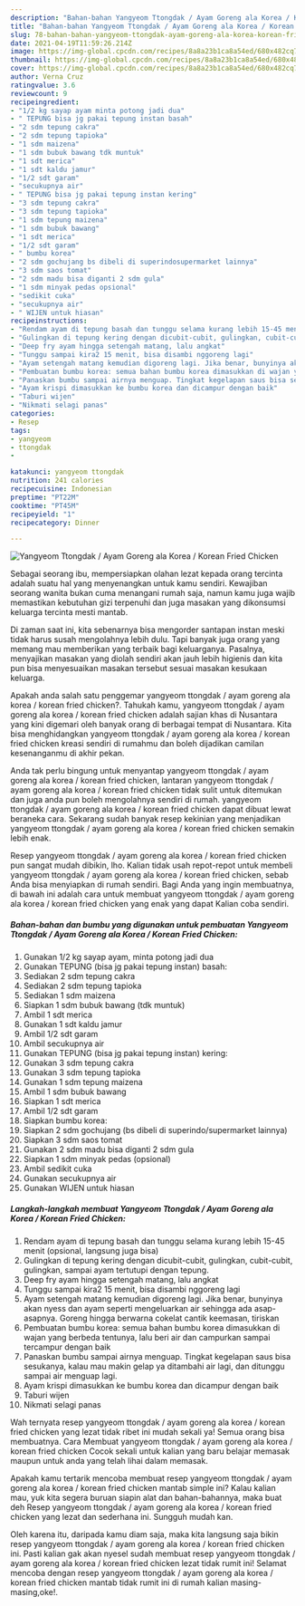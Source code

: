 ```yaml
---
description: "Bahan-bahan Yangyeom Ttongdak / Ayam Goreng ala Korea / Korean Fried Chicken yang enak dan Mudah Dibuat"
title: "Bahan-bahan Yangyeom Ttongdak / Ayam Goreng ala Korea / Korean Fried Chicken yang enak dan Mudah Dibuat"
slug: 78-bahan-bahan-yangyeom-ttongdak-ayam-goreng-ala-korea-korean-fried-chicken-yang-enak-dan-mudah-dibuat
date: 2021-04-19T11:59:26.214Z
image: https://img-global.cpcdn.com/recipes/8a8a23b1ca8a54ed/680x482cq70/yangyeom-ttongdak-ayam-goreng-ala-korea-korean-fried-chicken-foto-resep-utama.jpg
thumbnail: https://img-global.cpcdn.com/recipes/8a8a23b1ca8a54ed/680x482cq70/yangyeom-ttongdak-ayam-goreng-ala-korea-korean-fried-chicken-foto-resep-utama.jpg
cover: https://img-global.cpcdn.com/recipes/8a8a23b1ca8a54ed/680x482cq70/yangyeom-ttongdak-ayam-goreng-ala-korea-korean-fried-chicken-foto-resep-utama.jpg
author: Verna Cruz
ratingvalue: 3.6
reviewcount: 9
recipeingredient:
- "1/2 kg sayap ayam minta potong jadi dua"
- " TEPUNG bisa jg pakai tepung instan basah"
- "2 sdm tepung cakra"
- "2 sdm tepung tapioka"
- "1 sdm maizena"
- "1 sdm bubuk bawang tdk muntuk"
- "1 sdt merica"
- "1 sdt kaldu jamur"
- "1/2 sdt garam"
- "secukupnya air"
- " TEPUNG bisa jg pakai tepung instan kering"
- "3 sdm tepung cakra"
- "3 sdm tepung tapioka"
- "1 sdm tepung maizena"
- "1 sdm bubuk bawang"
- "1 sdt merica"
- "1/2 sdt garam"
- " bumbu korea"
- "2 sdm gochujang bs dibeli di superindosupermarket lainnya"
- "3 sdm saos tomat"
- "2 sdm madu bisa diganti 2 sdm gula"
- "1 sdm minyak pedas opsional"
- "sedikit cuka"
- "secukupnya air"
- " WIJEN untuk hiasan"
recipeinstructions:
- "Rendam ayam di tepung basah dan tunggu selama kurang lebih 15-45 menit (opsional, langsung juga bisa)"
- "Gulingkan di tepung kering dengan dicubit-cubit, gulingkan, cubit-cubit, gulingkan, sampai ayam tertutupi dengan tepung."
- "Deep fry ayam hingga setengah matang, lalu angkat"
- "Tunggu sampai kira2 15 menit, bisa disambi nggoreng lagi"
- "Ayam setengah matang kemudian digoreng lagi. Jika benar, bunyinya akan nyess dan ayam seperti mengeluarkan air sehingga ada asap-asapnya. Goreng hingga berwarna cokelat cantik keemasan, tiriskan"
- "Pembuatan bumbu korea: semua bahan bumbu korea dimasukkan di wajan yang berbeda tentunya, lalu beri air dan campurkan sampai tercampur dengan baik"
- "Panaskan bumbu sampai airnya menguap. Tingkat kegelapan saus bisa sesukanya, kalau mau makin gelap ya ditambahi air lagi, dan ditunggu sampai air menguap lagi."
- "Ayam krispi dimasukkan ke bumbu korea dan dicampur dengan baik"
- "Taburi wijen"
- "Nikmati selagi panas"
categories:
- Resep
tags:
- yangyeom
- ttongdak
- 

katakunci: yangyeom ttongdak  
nutrition: 241 calories
recipecuisine: Indonesian
preptime: "PT22M"
cooktime: "PT45M"
recipeyield: "1"
recipecategory: Dinner

---
```



![Yangyeom Ttongdak / Ayam Goreng ala Korea / Korean Fried Chicken](https://img-global.cpcdn.com/recipes/8a8a23b1ca8a54ed/680x482cq70/yangyeom-ttongdak-ayam-goreng-ala-korea-korean-fried-chicken-foto-resep-utama.jpg)

Sebagai seorang ibu, mempersiapkan olahan lezat kepada orang tercinta adalah suatu hal yang menyenangkan untuk kamu sendiri. Kewajiban seorang  wanita bukan cuma menangani rumah saja, namun kamu juga wajib memastikan kebutuhan gizi terpenuhi dan juga masakan yang dikonsumsi keluarga tercinta mesti mantab.

Di zaman  saat ini, kita sebenarnya bisa mengorder santapan instan meski tidak harus susah mengolahnya lebih dulu. Tapi banyak juga orang yang memang mau memberikan yang terbaik bagi keluarganya. Pasalnya, menyajikan masakan yang diolah sendiri akan jauh lebih higienis dan kita pun bisa menyesuaikan masakan tersebut sesuai masakan kesukaan keluarga. 



Apakah anda salah satu penggemar yangyeom ttongdak / ayam goreng ala korea / korean fried chicken?. Tahukah kamu, yangyeom ttongdak / ayam goreng ala korea / korean fried chicken adalah sajian khas di Nusantara yang kini digemari oleh banyak orang di berbagai tempat di Nusantara. Kita bisa menghidangkan yangyeom ttongdak / ayam goreng ala korea / korean fried chicken kreasi sendiri di rumahmu dan boleh dijadikan camilan kesenanganmu di akhir pekan.

Anda tak perlu bingung untuk menyantap yangyeom ttongdak / ayam goreng ala korea / korean fried chicken, lantaran yangyeom ttongdak / ayam goreng ala korea / korean fried chicken tidak sulit untuk ditemukan dan juga anda pun boleh mengolahnya sendiri di rumah. yangyeom ttongdak / ayam goreng ala korea / korean fried chicken dapat dibuat lewat beraneka cara. Sekarang sudah banyak resep kekinian yang menjadikan yangyeom ttongdak / ayam goreng ala korea / korean fried chicken semakin lebih enak.

Resep yangyeom ttongdak / ayam goreng ala korea / korean fried chicken pun sangat mudah dibikin, lho. Kalian tidak usah repot-repot untuk membeli yangyeom ttongdak / ayam goreng ala korea / korean fried chicken, sebab Anda bisa menyiapkan di rumah sendiri. Bagi Anda yang ingin membuatnya, di bawah ini adalah cara untuk membuat yangyeom ttongdak / ayam goreng ala korea / korean fried chicken yang enak yang dapat Kalian coba sendiri.

<!--inarticleads1-->

##### Bahan-bahan dan bumbu yang digunakan untuk pembuatan Yangyeom Ttongdak / Ayam Goreng ala Korea / Korean Fried Chicken:

1. Gunakan 1/2 kg sayap ayam, minta potong jadi dua
1. Gunakan  TEPUNG (bisa jg pakai tepung instan) basah:
1. Sediakan 2 sdm tepung cakra
1. Sediakan 2 sdm tepung tapioka
1. Sediakan 1 sdm maizena
1. Siapkan 1 sdm bubuk bawang (tdk muntuk)
1. Ambil 1 sdt merica
1. Gunakan 1 sdt kaldu jamur
1. Ambil 1/2 sdt garam
1. Ambil secukupnya air
1. Gunakan  TEPUNG (bisa jg pakai tepung instan) kering:
1. Gunakan 3 sdm tepung cakra
1. Gunakan 3 sdm tepung tapioka
1. Gunakan 1 sdm tepung maizena
1. Ambil 1 sdm bubuk bawang
1. Siapkan 1 sdt merica
1. Ambil 1/2 sdt garam
1. Siapkan  bumbu korea:
1. Siapkan 2 sdm gochujang (bs dibeli di superindo/supermarket lainnya)
1. Siapkan 3 sdm saos tomat
1. Gunakan 2 sdm madu bisa diganti 2 sdm gula
1. Siapkan 1 sdm minyak pedas (opsional)
1. Ambil sedikit cuka
1. Gunakan secukupnya air
1. Gunakan  WIJEN untuk hiasan




<!--inarticleads2-->

##### Langkah-langkah membuat Yangyeom Ttongdak / Ayam Goreng ala Korea / Korean Fried Chicken:

1. Rendam ayam di tepung basah dan tunggu selama kurang lebih 15-45 menit (opsional, langsung juga bisa)
1. Gulingkan di tepung kering dengan dicubit-cubit, gulingkan, cubit-cubit, gulingkan, sampai ayam tertutupi dengan tepung.
1. Deep fry ayam hingga setengah matang, lalu angkat
1. Tunggu sampai kira2 15 menit, bisa disambi nggoreng lagi
1. Ayam setengah matang kemudian digoreng lagi. Jika benar, bunyinya akan nyess dan ayam seperti mengeluarkan air sehingga ada asap-asapnya. Goreng hingga berwarna cokelat cantik keemasan, tiriskan
1. Pembuatan bumbu korea: semua bahan bumbu korea dimasukkan di wajan yang berbeda tentunya, lalu beri air dan campurkan sampai tercampur dengan baik
1. Panaskan bumbu sampai airnya menguap. Tingkat kegelapan saus bisa sesukanya, kalau mau makin gelap ya ditambahi air lagi, dan ditunggu sampai air menguap lagi.
1. Ayam krispi dimasukkan ke bumbu korea dan dicampur dengan baik
1. Taburi wijen
1. Nikmati selagi panas




Wah ternyata resep yangyeom ttongdak / ayam goreng ala korea / korean fried chicken yang lezat tidak ribet ini mudah sekali ya! Semua orang bisa membuatnya. Cara Membuat yangyeom ttongdak / ayam goreng ala korea / korean fried chicken Cocok sekali untuk kalian yang baru belajar memasak maupun untuk anda yang telah lihai dalam memasak.

Apakah kamu tertarik mencoba membuat resep yangyeom ttongdak / ayam goreng ala korea / korean fried chicken mantab simple ini? Kalau kalian mau, yuk kita segera buruan siapin alat dan bahan-bahannya, maka buat deh Resep yangyeom ttongdak / ayam goreng ala korea / korean fried chicken yang lezat dan sederhana ini. Sungguh mudah kan. 

Oleh karena itu, daripada kamu diam saja, maka kita langsung saja bikin resep yangyeom ttongdak / ayam goreng ala korea / korean fried chicken ini. Pasti kalian gak akan nyesel sudah membuat resep yangyeom ttongdak / ayam goreng ala korea / korean fried chicken lezat tidak rumit ini! Selamat mencoba dengan resep yangyeom ttongdak / ayam goreng ala korea / korean fried chicken mantab tidak rumit ini di rumah kalian masing-masing,oke!.

